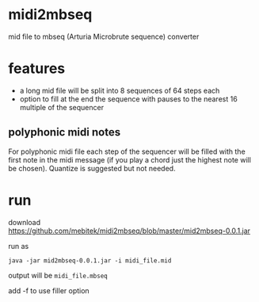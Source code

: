 # midi2mbseq
mid file to mbseq (Arturia Microbrute sequence) converter

# features
* a long mid file will be split into 8 sequences of 64 steps each
* option to fill at the end the sequence with pauses to the nearest 16 multiple of the sequencer

## polyphonic midi notes
For polyphonic midi file each step of the sequencer will be filled with the first note in the midi message (if you play a chord just the highest note will be chosen).
Quantize is suggested but not needed.

# run 
download https://github.com/mebitek/midi2mbseq/blob/master/mid2mbseq-0.0.1.jar 

run as 
```
java -jar mid2mbseq-0.0.1.jar -i midi_file.mid
```
output will be `midi_file.mbseq`

add -f to use filler option
